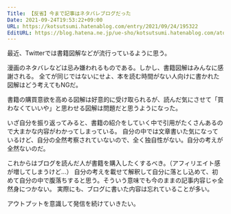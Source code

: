 ```yaml
---
Title: 【反省】今まで記事はネタバレブログだった
Date: 2021-09-24T19:53:22+09:00
URL: https://kotsutsumi.hatenablog.com/entry/2021/09/24/195322
EditURL: https://blog.hatena.ne.jp/ue-sho/kotsutsumi.hatenablog.com/atom/entry/13574176438015303226
---
```


最近、Twitterでは書籍図解などが流行っているように思う。

漫画のネタバレなどは忌み嫌われるものである。しかし、書籍図解はみんなに感謝される。
全てが同じではないにせよ、本を読む時間がない人向けに書かれた図解はどう考えてもNGだ。

書籍の購買意欲を高める図解は好意的に受け取られるが、読んだ気にさせて「買わなくていいや」と思わせる図解は問題だと思うようになった。

いざ自分を振り返ってみると、書籍の紹介をしていく中で引用がたくさんあるので大まかな内容がわかってしまっている。
自分の中では文章書いた気になっているけど、自分の全然考察されていないので、全く独自性がない。自分の考えが全然ないのだ。

これからはブログを読んだ人が書籍を購入したくするべき。（アフィリエイト感が増してしまうけど...）
自分の考えを載せて解釈して自分に落とし込めて、初めて自分の中で腹落ちすると思う。そういう意味でも今のままの記事内容じゃ全然身につかない。
実際にも、ブログに書いた内容は忘れていることが多い。

アウトプットを意識して発信を続けていきたい。
